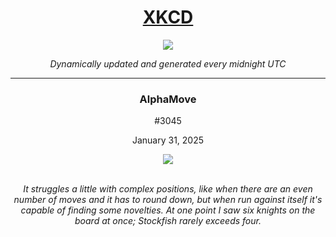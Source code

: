 
<h1 align="center"><a href="https://xkcd.com">XKCD</a></h1>
<div align="center">
    <img src="https://img.shields.io/github/last-commit/ShashashankThakur/XKCD?label=last%20updated" />
</div>

<p align="center"><i>Dynamically updated and generated every midnight UTC</i></p>
<hr>
<div align="center">
    <h3><strong>AlphaMove</strong></h3>
    <p>#3045</p>
    <p>January 31, 2025</p>
    <img src="https://imgs.xkcd.com/comics/alphamove.png">
    <br></br>
    <p><i>It struggles a little with complex positions, like when there are an even number of moves and it has to round down, but when run against itself it's capable of finding some novelties. At one point I saw six knights on the board at once; Stockfish rarely exceeds four.</i></p>
</div>
